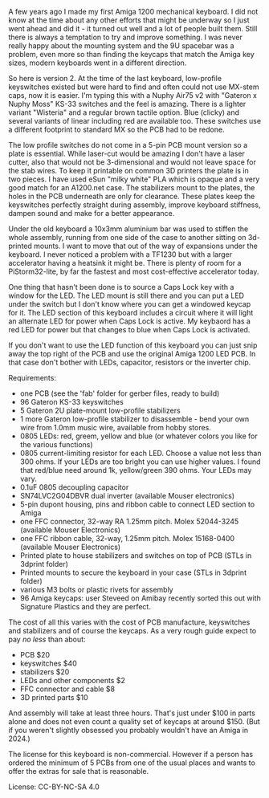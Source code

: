 A few years ago I made my first Amiga 1200 mechanical keyboard. I did not know at the time about any other efforts that might be underway so I just went ahead and did it - it turned out well and a lot of people built them. Still there is always a temptation to try and improve something. I was never really happy about the mounting system and the 9U spacebar was a problem, even more so than finding the keycaps that match the Amiga key sizes, modern keyboards went in a different direction.

So here is version 2. At the time of the last keyboard, low-profile keyswitches existed but were hard to find and often could not use MX-stem caps, now it is easier. I'm typing this with a Nuphy Air75 v2 with "Gateron x Nuphy Moss" KS-33 switches and the feel is amazing. There is a lighter variant "Wisteria" and a regular brown tactile option. Blue (clicky) and several variants of linear including red are available too. These switches use a different footprint to standard MX so the PCB had to be redone.

The low profile switches do not come in a 5-pin PCB mount version so a plate is essential. While laser-cut would be amazing I don't have a laser cutter, also that would not be 3-dimensional and would not leave space for the stab wires. To keep it printable on common 3D printers the plate is in two pieces. I have used eSun "milky white" PLA which is opaque and a very good match for an A1200.net case. The stabilizers mount to the plates, the holes in the PCB underneath are only for clearance. These plates keep the keyswitches perfectly straight during assembly, improve keyboard stiffness, dampen sound and make for a better appearance.

Under the old keyboard a 10x3mm aluminium bar was used to stiffen the whole assembly, running from one side of the case to another sitting on 3d-printed mounts. I want to move that out of the way of expansions under the keyboard. I never noticed a problem with a TF1230 but with a larger accelerator having a heatsink it might be. There is plenty of room for a PiStorm32-lite, by far the fastest and most cost-effective accelerator today.

One thing that hasn't been done is to source a Caps Lock key with a window for the LED. The LED mount is still there and you can put a LED under the switch but I don't know where you can get a windowed keycap for it. The LED section of this keyboard includes a circuit where it will light an alternate LED for power when Caps Lock is active. My keybaord has a red LED for power but that changes to blue when Caps Lock is activated.

If you don't want to use the LED function of this keyboard you can just snip away the top right of the PCB and use the original Amiga 1200 LED PCB. In that case don't bother with LEDs, capacitor, resistors or the inverter chip.

Requirements:
- one PCB (see the 'fab' folder for gerber files, ready to build)
- 96 Gateron KS-33 keyswitches
- 5 Gateron 2U plate-mount low-profile stabilizers
- 1 more Gateron low-profile stabilizer to disassemble - bend your own wire from 1.0mm music wire, available from hobby stores.
- 0805 LEDs: red, greem, yellow and blue (or whatever colors you like for the various functions)
- 0805 current-limiting resistor for each LED. Choose a value not less than 300 ohms. If your LEDs are too bright you can use higher values. I found that red/blue need around 1k, yellow/green 390 ohms. Your LEDs may vary.
- 0.1uF 0805 decoupling capacitor
- SN74LVC2G04DBVR dual inverter (available Mouser electronics)
- 5-pin dupont housing, pins and ribbon cable to connect LED section to Amiga
- one FFC connector, 32-way RA 1.25mm pitch. Molex 52044-3245 (available Mouser Electronics)
- one FFC ribbon cable, 32-way, 1.25mm pitch. Molex 15168-0400 (available Mouser Electronics)
- Printed plate to house stabilizers and switches on top of PCB (STLs in 3dprint folder)
- Printed mounts to secure the keyboard in your case (STLs in 3dprint folder)
- various M3 bolts or plastic rivets for assembly
- 96 Amiga keycaps: user Steveed on Amibay recently sorted this out with Signature Plastics and they are perfect.
 
The cost of all this varies with the cost of PCB manufacture, keyswitches and stabilizers and of course the keycaps. As a very rough guide expect to pay *no less* than about:
- PCB $20
- keyswitches $40
- stabilizers $20
- LEDs and other components $2
- FFC connector and cable $8
- 3D printed parts $10

And assembly will take at least three hours. That's just under $100 in parts alone and does not even count a quality set of keycaps at around $150. (But if you weren't slightly obsessed you probably wouldn't have an Amiga in 2024.)

The license for this keyboard is non-commercial. However if a person has ordered the minimum of 5 PCBs from one of the usual places and wants to offer the extras for sale that is reasonable.

License: CC-BY-NC-SA 4.0